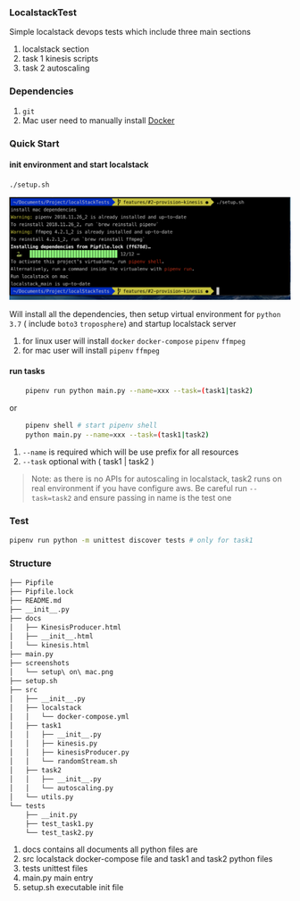 ### LocalstackTest

Simple localstack devops tests which include three main sections

1. localstack section 
2. task 1 kinesis scripts
3. task 2 autoscaling

### Dependencies

1. `git`
2. Mac user need to manually install [Docker](docker.io)

### Quick Start


#### init environment and start localstack

```bash
./setup.sh
```

![Mac screenshot](screenshots/setup&#32;on&#32;mac.png)

Will install all the dependencies, then setup virtual environment for `python 3.7` ( include `boto3` `troposphere`) and startup localstack server

1. for linux user will install `docker` `docker-compose` `pipenv` `ffmpeg` 
2. for mac user will install `pipenv` `ffmpeg`
   

#### run tasks

```bash
    pipenv run python main.py --name=xxx --task=(task1|task2)
```

or

```bash
    pipenv shell # start pipenv shell
    python main.py --name=xxx --task=(task1|task2)
```

1. `--name` is required which will be use prefix for all resources
2. `--task` optional with ( task1 | task2 )


> Note: as there is no APIs for autoscaling in localstack, task2 runs on real environment if you have configure aws. Be careful run `--task=task2` and ensure passing in name is the test one

### Test

```bash
pipenv run python -m unittest discover tests # only for task1
```

### Structure

```
├── Pipfile
├── Pipfile.lock
├── README.md
├── __init__.py
├── docs
│   ├── KinesisProducer.html
│   ├── __init__.html
│   └── kinesis.html
├── main.py
├── screenshots
│   └── setup\ on\ mac.png
├── setup.sh
├── src
│   ├── __init__.py
│   ├── localstack
│   │   └── docker-compose.yml
│   ├── task1
│   │   ├── __init__.py
│   │   ├── kinesis.py
│   │   ├── kinesisProducer.py
│   │   └── randomStream.sh
│   ├── task2
│   │   ├── __init__.py
│   │   └── autoscaling.py
│   └── utils.py
└── tests
    ├── __init.py
    ├── test_task1.py
    └── test_task2.py

```

1. docs contains all documents all python files are
2. src localstack docker-compose file and task1 and task2 python files
3. tests unittest files
4. main.py main entry
5. setup.sh executable init file
